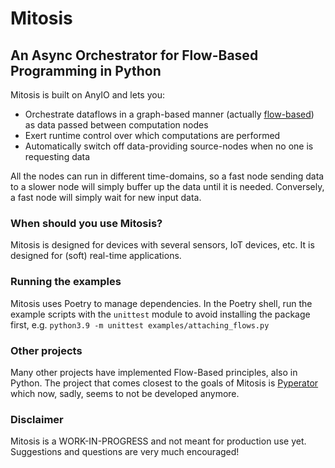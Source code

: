 # Mitosis

## An Async Orchestrator for Flow-Based Programming in Python

Mitosis is built on AnyIO and lets you:
- Orchestrate dataflows in a graph-based manner (actually [flow-based](https://en.wikipedia.org/wiki/Flow-based_programming)) as data passed between computation nodes
- Exert runtime control over which computations are performed
- Automatically switch off data-providing source-nodes when no one is requesting data

All the nodes can run in different time-domains, so a fast node sending data to a slower node will simply buffer up the data until it is needed. Conversely, a fast node will simply wait for new input data.

### When should you use Mitosis?
Mitosis is designed for devices with several sensors, IoT devices, etc. It is designed for (soft) real-time applications.

### Running the examples
Mitosis uses Poetry to manage dependencies. In the Poetry shell, run the example scripts with the `unittest` module to avoid installing the package first, e.g.
`python3.9 -m unittest examples/attaching_flows.py`

### Other projects
Many other projects have implemented Flow-Based principles, also in Python. The project that comes closest to the goals of Mitosis is [Pyperator](https://github.com/baffelli/pyperator) which now, sadly, seems to not be developed anymore.

### Disclaimer
Mitosis is a WORK-IN-PROGRESS and not meant for production use yet. Suggestions and questions are very much encouraged!